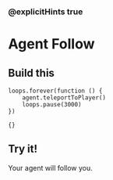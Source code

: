 ### @explicitHints true

# Agent Follow

## Build this

```blocks
loops.forever(function () {
    agent.teleportToPlayer()
    loops.pause(3000)
})
```

```template
{}
```

## Try it!

Your agent will follow you.